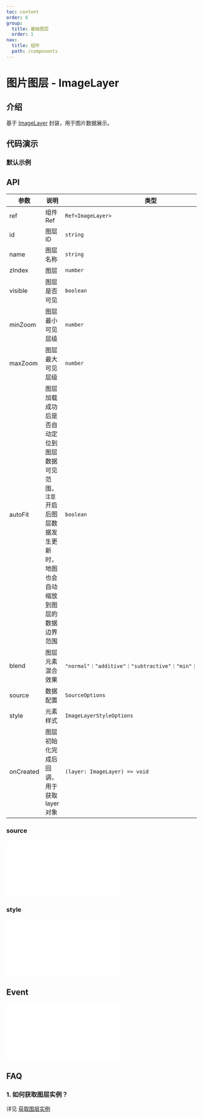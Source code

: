 ```yaml
---
toc: content
order: 6
group:
  title: 基础图层
  order: 1
nav:
  title: 组件
  path: /components
---
```


# 图片图层 - ImageLayer

## 介绍

基于 [ImageLayer](https://l7plot.antv.antgroup.com/zh/docs/api/base-layers/image-layer) 封装，用于图片数据展示。

## 代码演示

### 默认示例

<code src="./demos/default.tsx"></code>

## API

| 参数 | 说明 | 类型 | 默认值 |
| --- | --- | --- | --- |
| ref | 组件 Ref | `Ref<ImageLayer>` | -- |
| id | 图层 ID | `string` | -- |
| name | 图层名称 | `string` | -- |
| zIndex | 图层 | `number` | -- |
| visible | 图层是否可见 | `boolean` | `true` |
| minZoom | 图层最小可见层级 | `number` | -- |
| maxZoom | 图层最大可见层级 | `number` | -- |
| autoFit | 图层加载成功后是否自动定位到图层数据可见范围，`注意`开启后图层数据发生更新时，地图也会自动缩放到图层的数据边界范围 | `boolean` | `false` |
| blend | 图层元素混合效果 | `"normal"｜"additive"｜"subtractive"｜"min"｜"max"｜"none"` | `"normal"` |
| source | 数据配置 | `SourceOptions` | `(必选)` |
| style | 元素样式 | `ImageLayerStyleOptions` | -- |
| onCreated | 图层初始化完成后回调，用于获取 layer 对象 | `(layer: ImageLayer) => void` | -- |

### source

<embed src="../../../../../docs/common/layer/image-layer/source.md"></embed>

### style

<embed src="../../../../../docs/common/layer/image-layer/style.md"></embed>

## Event

<embed src="../../../../../docs/common/layer/base-common/event.md"></embed>

## FAQ

### 1. 如何获取图层实例？

详见 [获取图层实例](/components/layers/composite-layers/bubble-layer#1-如何获取图层实例)
